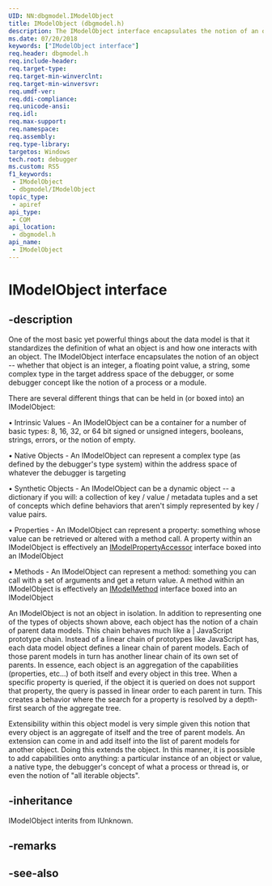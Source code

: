 ```yaml
---
UID: NN:dbgmodel.IModelObject
title: IModelObject (dbgmodel.h)
description: The IModelObject interface encapsulates the notion of an object -- whether that object is an integer, a string, some complex type in the target address space of the debugger.
ms.date: 07/20/2018
keywords: ["IModelObject interface"]
req.header: dbgmodel.h
req.include-header: 
req.target-type: 
req.target-min-winverclnt: 
req.target-min-winversvr: 
req.umdf-ver: 
req.ddi-compliance: 
req.unicode-ansi: 
req.idl: 
req.max-support: 
req.namespace: 
req.assembly: 
req.type-library: 
targetos: Windows
tech.root: debugger
ms.custom: RS5
f1_keywords:
 - IModelObject
 - dbgmodel/IModelObject
topic_type:
 - apiref
api_type:
 - COM
api_location:
 - dbgmodel.h
api_name:
 - IModelObject
---
```


# IModelObject interface


## -description

One of the most basic yet powerful things about the data model is that it standardizes the definition of what an object is and how one interacts with an object. The IModelObject interface encapsulates the notion of an object -- whether that object is an integer, a floating point value, a string, some complex type in the target address space of the debugger, or some debugger concept like the notion of a process or a module. 

There are several different things that can be held in (or boxed into) an IModelObject: 

• Intrinsic Values - An IModelObject can be a container for a number of basic types: 8, 16, 32, or 64 bit signed or unsigned integers, booleans, strings, errors, or the notion of empty.

• Native Objects - An IModelObject can represent a complex type (as defined by the debugger's type system) within the address space of whatever the debugger is targeting

• Synthetic Objects - An IModelObject can be a dynamic object -- a dictionary if you will: a collection of key / value / metadata tuples and a set of concepts which define behaviors that aren't simply represented by key / value pairs.

• Properties - An IModelObject can represent a property: something whose value can be retrieved or altered with a method call. A property within an IModelObject is effectively an [IModelPropertyAccessor](nn-dbgmodel-imodelpropertyaccessor.md) interface boxed into an IModelObject

• Methods - An IModelObject can represent a method: something you can call with a set of arguments and get a return value. A method within an IModelObject is effectively an [IModelMethod](nn-dbgmodel-imodelmethod.md) interface boxed into an IModelObject

An IModelObject is not an object in isolation. In addition to representing one of the types of objects shown above, each object has the notion of a chain of parent data models. This chain behaves much like a | JavaScript prototype chain. Instead of a linear chain of prototypes like JavaScript has, each data model object defines a linear chain of parent models. Each of those parent models in turn has another linear chain of its own set of parents. In essence, each object is an aggregation of the capabilities (properties, etc...) of both itself and every object in this tree. When a specific property is queried, if the object it is queried on does not support that property, the query is passed in linear order to each parent in turn. This creates a behavior where the search for a property is resolved by a depth-first search of the aggregate tree. 

Extensibility within this object model is very simple given this notion that every object is an aggregate of itself and the tree of parent models. An extension can come in and add itself into the list of parent models for another object. Doing this extends the object. In this manner, it is possible to add capabilities onto anything: a particular instance of an object or value, a native type, the debugger's concept of what a process or thread is, or even the notion of "all iterable objects".

## -inheritance

IModelObject interits from IUnknown.

## -remarks

## -see-also

